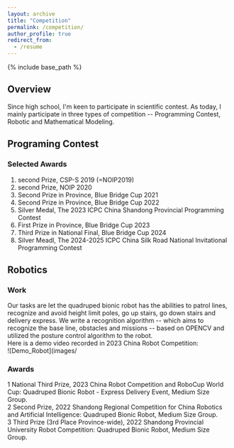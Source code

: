 ```yaml
---
layout: archive
title: "Competition"
permalink: /competition/
author_profile: true
redirect_from:
  - /resume
---
```


{% include base_path %}

Overview
-----
Since high school, I'm keen to participate in scientific contest. As today, I mainly participate in three types of competition -- Programming Contest, Robotic and Mathematical Modeling.

Programing Contest 
-----
### Selected Awards  
1. second Prize, CSP-S 2019 (=NOIP2019)  
2. second Prize, NOIP 2020  
3. Second Prize in Province, Blue Bridge Cup 2021  
4. Second Prize in Province, Blue Bridge Cup 2022  
5. Silver Medal, The 2023 ICPC China Shandong Provincial Programming Contest  
6. First Prize in Province, Blue Bridge Cup 2023  
7. Third Prize in National Final, Blue Bridge Cup 2024  
8. Silver Meadl, The 2024-2025 ICPC China Silk Road National Invitational Programming Contest  

Robotics
-----
### Work
Our tasks are let the quadruped bionic robot has the abilities to patrol lines, recognize and avoid height limit poles, go up stairs, go down stairs and delivery express. We write a recognition algorithm -- which aims to recognize the base line, obstacles and missions -- based on OPENCV and utilized the posture control algorithm to the robot.  
Here is a demo video recorded in 2023 China Robot Competition:  
![Demo_Robot](images/


### Awards
1 National Third Prize, 2023 China Robot Competition and RoboCup World Cup: Quadruped Bionic Robot - Express Delivery Event, Medium Size Group.  
2 Second Prize, 2022 Shandong Regional Competition for China Robotics and Artificial Intelligence: Quadruped Bionic Robot, Medium Size Group.  
3 Third Prize (3rd Place Province-wide), 2022 Shandong Provincial University Robot Competition: Quadruped Bionic Robot, Medium Size Group.  

